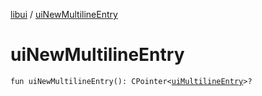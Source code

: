 [libui](README.md) / [uiNewMultilineEntry](ui-new-multiline-entry.md)

# uiNewMultilineEntry

`fun uiNewMultilineEntry(): CPointer<`[`uiMultilineEntry`](ui-multiline-entry.md)`>?`